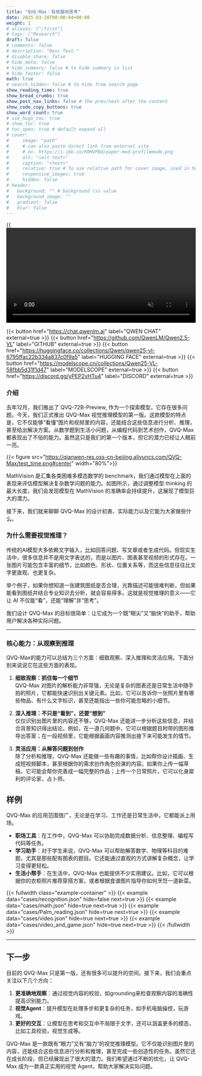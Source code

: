```yaml
---
title: "QVQ-Max：有依据地思考"
date: 2025-03-28T00:00:04+08:00
weight: 1
# aliases: ["/first"]
# tags: ["Research"]
draft: false
# comments: false
# description: "Desc Text."
# disable_share: false
# hide_meta: false
# hide_summary: false # to hide summary in list
# hide_footer: false
math: true
# search_hidden: false # to hide from search page
show_reading_time: true
show_bread_crumbs: true
show_post_nav_links: false # the prev/next after the content
show_code_copy_buttons: true
show_word_count: true
# use_hugo_toc: true
# show_toc: true
# toc_open: true # default expand all
# cover:
#     image: "path"
#     # can also paste direct link from external site
#     # ex. https://i.ibb.co/K0HVPBd/paper-mod-profilemode.png
#     alt: "<alt text>"
#     caption: "<text>"
#     relative: true # To use relative path for cover image, used in hugo Page-bundles
#     responsive_images: true
#     hidden: false
# header:
#   background: "" # background css value
#   background_image: ""
#   gradient: false
#   blur: false
---
```

{{<video src="http://qianwen-res.oss-cn-beijing.aliyuncs.com/QVQ-Max/head.mov" muted="true" width="100%" loop="true" autoplay="true">}}

{{< button href="https://chat.qwenlm.ai" label="QWEN CHAT" external=true >}}
{{< button href="https://github.com/QwenLM/Qwen2.5-VL" label="GITHUB" external=true >}}
{{< button href="https://huggingface.co/collections/Qwen/qwen25-vl-6795ffac22b334a837c0f9a5" label="HUGGING FACE" external=true >}}
{{< button href="https://modelscope.cn/collections/Qwen25-VL-58fbb5d31f1d47" label="MODELSCOPE" external=true >}}
{{< button href="https://discord.gg/yPEP2vHTu4" label="DISCORD" external=true >}}


### **介绍**

去年12月，我们推出了 QVQ-72B-Preview, 作为一个探索模型，它存在很多问题。今天，我们正式推出 QVQ-Max 视觉推理模型的第一版。这款模型的特点是，它不仅能够“看懂”图片和视频里的内容，还能结合这些信息进行分析、推理，甚至给出解决方案。从数学题到生活小问题，从编程代码到艺术创作，QVQ-Max 都表现出了不俗的能力。虽然这只是我们的第一个版本，但它的潜力已经让人眼前一亮。


{{< figure src="https://qianwen-res.oss-cn-beijing.aliyuncs.com/QVQ-Max/test_time.png#center" width="80%">}}

MathVision 是汇集各类困难多模态数学的 benchmark，我们通过模型在上面的表现来评估模型解决复杂数学问题的能力。如图所示，通过调整模型 thinking 的最大长度，我们会发现模型在 MathVision 的准确率会持续提升，这展现了模型巨大的潜力。

接下来，我们就来聊聊 QVQ-Max 的设计初衷、实际能力以及它能为大家做些什么。


### **为什么需要视觉推理？**

传统的AI模型大多依赖文字输入，比如回答问题、写文章或者生成代码。但现实生活中，很多信息并不是用文字表达的，而是以图片、图表甚至视频的形式存在。一张图片可能包含丰富的细节，比如颜色、形状、位置关系等，而这些信息往往比文字更直观、也更复杂。

举个例子，如果你想知道一张建筑图纸是否合理，光靠描述可能很难判断，但如果能看到图纸并结合专业知识去分析，就会容易得多。这就是视觉推理的意义——它让 AI 不仅能“看”，还能“理解”并“思考”。

我们设计 QVQ-Max 的目标很简单：让它成为一个既“眼尖”又“脑快”的助手，帮助用户解决各种实际问题。

---

### **核心能力：从观察到推理**

QVQ-Max的能力可以总结为三个方面：细致观察、深入推理和灵活应用。下面分别来说说它在这些方面的表现。

1. **细致观察：抓住每一个细节**  
   QVQ-Max 对图片的解析能力非常强，无论是复杂的图表还是日常生活中随手拍的照片，它都能快速识别出关键元素。比如，它可以告诉你一张照片里有哪些物品、有什么文字标识，甚至还能指出一些你可能忽略的小细节。

2. **深入推理：不只是“看到”，还要“想到”**  
   仅仅识别出图片里的内容还不够，QVQ-Max 还能进一步分析这些信息，并结合背景知识得出结论。例如，在一道几何题中，它可以根据题目附带的图形推导出答案；在一段视频里，它能根据画面内容推测出接下来可能发生的情节。

3. **灵活应用：从解答问题到创作**  
   除了分析和推理，QVQ-Max 还能做一些有趣的事情，比如帮你设计插画、生成短视频脚本，甚至根据你的需求创作角色扮演的内容。如果你上传一幅草稿，它可能会帮你完善成一幅完整的作品；上传一个日常照片，它可以化身犀利的评论家，占卜师。

## 样例

QVQ-Max 的应用范围很广，无论是在学习、工作还是日常生活中，它都能派上用场。

- **职场工具**：在工作中，QVQ-Max 可以协助完成数据分析、信息整理、编程写代码等任务。
- **学习助手**：对于学生来说，QVQ-Max 可以帮助解答数学、物理等科目的难题，尤其是那些配有图表的题目。它还能通过直观的方式讲解复杂概念，让学习变得更轻松。
- **生活小帮手**：在生活中，QVQ-Max 也能提供不少实用建议。比如，它可以根据你的衣柜照片推荐穿搭方案，或者根据食谱图片指导你如何烹饪一道新菜。

{{< fullwidth class="example-container" >}}
{{< example data="cases/recognition.json" hide=false next=true >}}
{{< example data="cases/math.json" hide=true next=true >}}
{{< example data="cases/Palm_reading.json" hide=true next=true >}}
{{< example data="cases/video.json" hide=true next=true >}}
{{< example data="cases/video_and_game.json" hide=true next=true >}}
{{< /fullwidth >}}

---

## **下一步**

目前的 QVQ-Max 只是第一版，还有很多可以提升的空间。接下来，我们会重点关注以下几个方向：

1. **更准确地观察**：通过视觉内容的校验，如grounding来检查观察内容的准确性提高识别能力。
2. **视觉Agent**：提升模型在处理多步和更复杂的任务，如手机电脑操控，玩游戏。
3. **更好的交互**：让模型在思考和交互中不局限于文字，还可以涵盖更多的模态，比如工具校验，视觉生成等。


QVQ-Max 是一款既有“眼力”又有“脑力”的视觉推理模型。它不仅能识别图片里的内容，还能结合这些信息进行分析和推理，甚至完成一些创造性的任务。虽然它还在成长阶段，但已经展现出了很大的潜力。我们希望通过不断的优化，让 QVQ-Max 成为一款真正实用的视觉 Agent，帮助大家解决实际问题。





